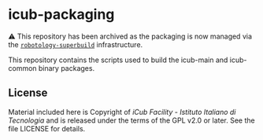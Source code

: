 # icub-packaging

⚠ This repository has been archived as the packaging is now managed via the [`robotology-superbuild`](https://github.com/robotology/robotology-superbuild) infrastructure.

This repository contains the scripts used to build the icub-main and icub-common binary packages.

## License

Material included here is Copyright of _iCub Facility - Istituto Italiano di
Tecnologia_ and is released under the terms of the GPL v2.0 or later.
See the file LICENSE for details.
